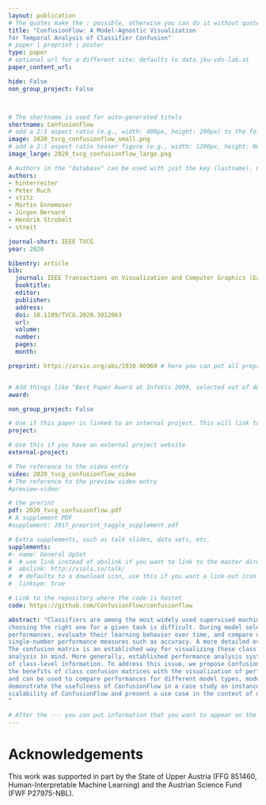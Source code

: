 ```yaml
---
layout: publication
# The quotes make the : possible, otherwise you can do it without quotes
title: "ConfusionFlow: A Model-Agnostic Visualization
for Temporal Analysis of Classifier Confusion"
# paper | preprint | poster
type: paper
# optional url for a different site; defaults to data.jku-vds-lab.at
paper_content_url: 

hide: False
non_group_project: False



# The shortname is used for auto-generated titels
shortname: ConfusionFlow
# add a 2:1 aspect ratio (e.g., width: 400px, height: 200px) to the folder /assets/images/papers/
image: 2020_tvcg_confusionflow_small.png
# add a 2:1 aspect ratio teaser figure (e.g., width: 1200px, height: 600px) to the folder /assets/images/papers/
image_large: 2020_tvcg_confusionflow_large.png

# Authors in the "database" can be used with just the key (lastname). Others can be written properly.
authors:
- hinterreiter
- Peter Ruch
- stitz
- Martin Ennemoser
- Jürgen Bernard
- Hendrik Strobelt
- streit

journal-short: IEEE TVCG
year: 2020

bibentry: article
bib:
  journal: IEEE Transactions on Visualization and Computer Graphics (Early Access)
  booktitle: 
  editor: 
  publisher: 
  address: 
  doi: 10.1109/TVCG.2020.3012063
  url: 
  volume: 
  number: 
  pages: 
  month: 

preprint: https://arxiv.org/abs/1910.00969 # here you can put all preprint links (arxiv.org, osf.io,...)


# Add things like "Best Paper Award at InfoVis 2099, selected out of 4000 submissions"
award:

non_group_project: False

# Use if this paper is linked to an internal project. This will link to the project site
project: 

# Use this if you have an external project website
external-project: 

# The reference to the video entry
video: 2020_tvcg_confusionflow_video
# The reference to the preview video entry
#preview-video:

# the prerint
pdf: 2020_tvcg_confusionflow.pdf
# A supplement PDF
#supplement: 2017_preprint_taggle_supplement.pdf

# Extra supplements, such as talk slides, data sets, etc.
supplements:
#- name: General UpSet
#  # use link instead of abslink if you want to link to the master directory
#  abslink: http://vials.io/talk/
#  # defaults to a download icon, use this if you want a link-out icon
#  linksym: true

# Link to the repository where the code is hostet
code: https://github.com/ConfusionFlow/confusionflow

abstract: "Classifiers are among the most widely used supervised machine learning algorithms. Many classification models exist, and
choosing the right one for a given task is difficult. During model selection and debugging, data scientists need to assess classifiers’
performances, evaluate their learning behavior over time, and compare different models. Typically, this analysis is based on
single-number performance measures such as accuracy. A more detailed evaluation of classifiers is possible by inspecting class errors.
The confusion matrix is an established way for visualizing these class errors, but it was not designed with temporal or comparative
analysis in mind. More generally, established performance analysis systems do not allow a combined temporal and comparative analysis
of class-level information. To address this issue, we propose ConfusionFlow, an interactive, comparative visualization tool that combines
the benefits of class confusion matrices with the visualization of performance characteristics over time. ConfusionFlow is model-agnostic
and can be used to compare performances for different model types, model architectures, and/or training and test datasets. We
demonstrate the usefulness of ConfusionFlow in a case study on instance selection strategies in active learning. We further assess the
scalability of ConfusionFlow and present a use case in the context of neural network pruning.
"

# After the --- you can put information that you want to appear on the website using markdown formatting or HTML. A good example are acknowledgements, extra references, an erratum, etc.
---
```



# Acknowledgements

This work was supported in part by the State of Upper Austria (FFG 851460, Human-Interpretable Machine Learning)
and the Austrian Science Fund (FWF P27975-NBL).
